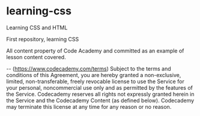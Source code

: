 # learning-css
Learning CSS and HTML

First repository, learning CSS

All content property of Code Academy and committed as an example of lesson content covered.

--
(https://www.codecademy.com/terms)
Subject to the terms and conditions of this Agreement, you are hereby granted a non-exclusive, limited, non-transferable, freely revocable license to use the Service for your personal, noncommercial use only and as permitted by the features of the Service. Codecademy reserves all rights not expressly granted herein in the Service and the Codecademy Content (as defined below). Codecademy may terminate this license at any time for any reason or no reason.
